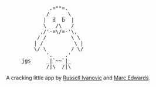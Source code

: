 <pre>              .=""=.
             / _  _ \
            |  d  b  |
            \   /\   /
           ,/'-=\/=-'\,
          / /        \ \
         | /          \ |
         \/ \        / \/
             '.    .'
     jgs     _|`~~`|_
             /|\  /|\</pre>

A cracking little app by [Russell Ivanovic](https://twitter.com/rustyshelf) and [Marc Edwards](https://twitter.com/marcedwards).